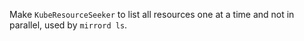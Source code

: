 Make `KubeResourceSeeker` to list all resources one at a time and not in parallel, used by `mirrord ls`.
